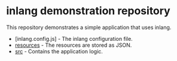 # inlang demonstration repository

This repository demonstrates a simple application that uses inlang.

- [inlang.config.js] - The inlang configuration file.
- [resources](./resources/) - The resources are stored as JSON.
- [src](./src/) - Contains the application logic.
